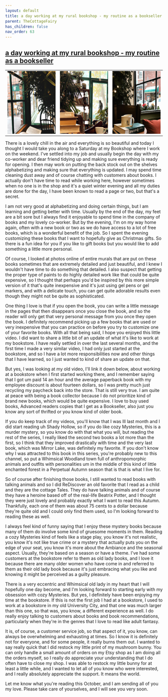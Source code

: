 ```yaml
---
layout: default
title: a day working at my rural bookshop - my routine as a bookseller
parent: TheCottageFairy
has_children: false
nav_order: 63
---
```


## [a day working at my rural bookshop - my routine as a bookseller](https://www.youtube.com/watch?v=rHR6hcGoR8Q)

<div>
<table align="center">
	<tr>
		<td align="center">
			<img src="../../posters/a_day_working_at_my_rural_bookshop_-_my_routine_as_a_bookseller-[rHR6hcGoR8Q]/generated_00.png" height="200" width="200"/>
		</td>
		<td align="center">
			<img src="../../posters/a_day_working_at_my_rural_bookshop_-_my_routine_as_a_bookseller-[rHR6hcGoR8Q]/generated_01.png" height="200" width="200"/>
		</td>
		<td align="center">
			<img src="../../posters/a_day_working_at_my_rural_bookshop_-_my_routine_as_a_bookseller-[rHR6hcGoR8Q]/generated_02.png" height="200" width="200"/>
		</td>
	</tr>
</table>
</div>

There is a lovely chill in the air and everything is so beautiful and today I thought I would take you along to a Saturday at my Bookshop where I work on the weekend. I've settled into my job and usually begin the day with my co-worker and dear friend tidying up and making sure everything is ready for opening. I then may work on putting the back stock out on the shelves alphabetizing and making sure that everything is updated. I may spend time cleaning dust away and of course chatting with customers about books. I actually don't have time to read while working here, however sometimes when no one is in the shop and it's a quiet winter evening and all my duties are done for the day, I have been known to read a page or two, but that's a secret.

I am not very good at alphabetizing and doing certain things, but I am learning and getting better with time. Usually by the end of the day, my feet are a bit sore but I always find it enjoyable to spend time in the company of books and my lovely co-worker. But by the evening, I'm on my way home again, often with a new book or two as we do have access to a lot of free books, which is a wonderful benefit of the job. So I spent the evening customizing these books that I want to hopefully give as Christmas gifts. So there is a fun idea for you if you like to gift books but you would like to add something a little more personal.

Of course, I looked at photos online of entire murals that are put on these books sometimes that are extremely detailed and just beautiful, and I knew I wouldn't have time to do something that detailed. I also suspect that getting the proper type of paints to do highly detailed work like that could be quite expensive, so I thought that perhaps you'd be inspired by this more simple version of it that's quite inexpensive and it's just using gel pens or gel markers, and with a delicate touch, you can get quite adorable results even though they might not be quite as sophisticated.

One thing I love is that if you open the book, you can write a little message in the pages that then disappears once you close the book, and so the reader will only get that very personal message from you once they open the book. I definitely recommend picking up a few books that are used or very inexpensive that you can practice on before you try to customize one of your favorite books. With all that being said, I hope you enjoyed this little video. I did want to share a little bit of an update of what it's like to work at my bookstore. I have really settled in over the last several months, and the first time I made a very similar video, I had only just started at the bookstore, and so I have a lot more responsibilities now and other things that I have learned, so I just wanted to kind of share an update on that.

But yes, I was looking at my old video, I'll link it down below, about working at a bookstore when I first started working there, and I remember saying that I got um paid 14 an hour and the average paperback book with my employee discount is about fourteen dollars, so I was pretty much just recycling my paycheck back into the store. That is still very true. I am quite at peace with being a book collector because I do not prioritize kind of brand new books, which would be quite expensive. I love to buy used books, Advanced readers copies that I get as a Bookseller, also just you know any sort of thrifted or you know kind of older book.

If you do keep track of my videos, you'll know that I was Ill last month and I did start reading uh Shady Hollow, so if you do like cozy Mysteries, this is a murder mystery, so you know do with that what you will, but reading the rest of the series, I really liked the second two books a lot more than the first, so I think that they improved drastically with time and the very last book, which was Mirror Lake, was definitely my favorite. If you don't know why I was attracted to this book in this series, you're probably new to this channel, so put a Whimsical Woodland town full of anthropomorphic animals and outfits with personalities um in the middle of this kind of little enchanted forest in a Perpetual Autumn season that is that is what I live for.

So of course after finishing those books, I still wanted to read books with talking animals and so I did ReDiscover an old favorite that I read as a child and they are the cottage Tales. They do have talking animals and of course they have a heroine based off of the real-life Beatrix Potter, and I thought they were just lovely and probably exactly what I want to read this Autumn. Thankfully, each one of them was about 75 cents to a dollar because they're quite old and I could only find them used, so I'm looking forward to reading these as well.

I always feel kind of funny saying that I enjoy these mystery books because many of them do involve some kind of gruesome moments in them. Reading a cozy Mysteries kind of feels like a stage play, you know it's not realistic, you know it's not like true crime or a mystery that actually puts you on the edge of your seat, you know it's more about the Ambiance and the seasonal aspect. Usually, they're based on a season or have a theme. I've had some customers at the bookstore refer to them as old lady books, and I love it because there are many older women who have come in and referred to them as their old lady book because it's just embracing what you like and knowing it might be perceived as a guilty pleasure.

There is a very eccentric and Whimsical old lady in my heart that I will hopefully one day become, and I'm looking forward to starting early with my obsession with cozy Mysteries. But yes, I definitely have been enjoying my time at the bookstore. If this is not the first job I had at a bookstore, I used to work at a bookstore in my old University City, and that one was much larger than this one, so that was, you know, a different experience as well. I do really enjoy talking to customers about books and book recommendations, particularly when they're in the genres that I love to read like adult fantasy.

It is, of course, a customer service job, so that aspect of it, you know, can always be overwhelming and exhausting at times. So I know it is definitely not for everyone, and for some people, it really burns them out. I wanted to say really quick that I did restock my little print of my mushroom bunny. You can only handle a small amount of orders on my Etsy shop as I am doing all the orders myself, so I really do appreciate your understanding that I do often have to close my shop. I was able to restock my little bunny for at least a little while, and I wanted to let all of you know who were interested, and I really absolutely appreciate the support. It means the world.

Let me know what you're reading this October, and I am sending all of you my love. Please take care of yourselves, and I will see you very soon.